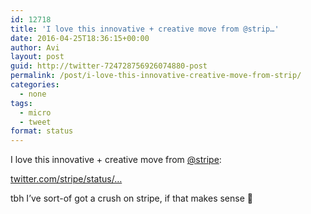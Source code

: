 ```yaml
---
id: 12718
title: 'I love this innovative + creative move from @strip…'
date: 2016-04-25T18:36:15+00:00
author: Avi
layout: post
guid: http://twitter-724728756926074880-post
permalink: /post/i-love-this-innovative-creative-move-from-strip/
categories:
  - none
tags:
  - micro
  - tweet
format: status
---
```

I love this innovative + creative move from [@stripe](http://twitter.com/stripe):

[twitter.com/stripe/status/…](https://twitter.com/stripe/status/724700401732218880)

tbh I’ve sort-of got a crush on stripe, if that makes sense 🤔